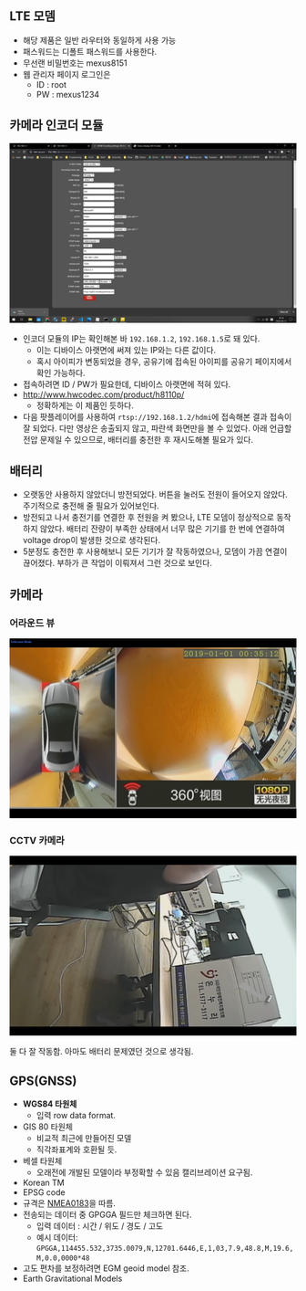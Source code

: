 ## LTE 모뎀

- 해당 제품은 일반 라우터와 동일하게 사용 가능
- 패스워드는 디폴트 패스워드를 사용한다.
- 무선랜 비밀번호는 mexus8151
- 웹 관리자 페이지 로그인은
  - ID : root
  - PW : mexus1234

## 카메라 인코더 모듈

![image-20200813101846613](image-20200813101846613.png)

- 인코더 모듈의 IP는 확인해본 바 `192.168.1.2`, `192.168.1.5`로 돼 있다.
  - 이는 디바이스 아랫면에 써져 있는 IP와는 다른 값이다.
  - 혹시 아이피가 변동되었을 경우, 공유기에 접속된 아이피를 공유기 페이지에서 확인 가능하다.
- 접속하려면 ID / PW가 필요한데, 디바이스 아랫면에 적혀 있다.
- http://www.hwcodec.com/product/h8110p/
  - 정확하게는 이 제품인 듯하다.
- 다음 팟플레이어를 사용하여 `rtsp://192.168.1.2/hdmi`에 접속해본 결과 접속이 잘 되었다. 다만 영상은 송출되지 않고, 파란색 화면만을 볼 수 있었다. 아래 언급할 전압 문제일 수 있으므로, 배터리를 충전한 후 재시도해볼 필요가 있다.

## 배터리

- 오랫동안 사용하지 않았더니 방전되었다. 버튼을 눌러도 전원이 들어오지 않았다. 주기적으로 충전해 줄 필요가 있어보인다.
- 방전되고 나서 충전기를 연결한 후 전원을 켜 봤으나, LTE 모뎀이 정상적으로 동작하지 않았다. 배터리 잔량이 부족한 상태에서 너무 많은 기기를 한 번에 연결하여 voltage drop이 발생한 것으로 생각된다.
- 5분정도 충전한 후 사용해보니 모든 기기가 잘 작동하였으나, 모뎀이 가끔 연결이 끊어졌다. 부하가 큰 작업이 이뤄져서 그런 것으로 보인다.

## 카메라

### 어라운드 뷰

![image-20200813143038055](image-20200813143038055.png)

### CCTV 카메라

![image-20200813143745510](image-20200813143745510.png)

둘 다 잘 작동함. 아마도 배터리 문제였던 것으로 생각됨.

## GPS(GNSS)

- **WGS84 타원체**
  - 입력 row data format.
- GIS 80 타원체
  - 비교적 최근에 만들어진 모델
  - 직각좌표계와 호환될 듯.
- 베셀 타원체
  - 오래전에 개발된 모델이라 부정확할 수 있음 캘리브레이션 요구됨.
- Korean TM 
- EPSG code
- 규격은 [NMEA0183](https://en.wikipedia.org/wiki/NMEA_0183)을 따름.
- 전송되는 데이터 중 GPGGA 필드만 체크하면 된다.
  - 입력 데이터 : 시간 / 위도 / 경도 / 고도
  - 예시 데이터: `GPGGA,114455.532,3735.0079,N,12701.6446,E,1,03,7.9,48.8,M,19.6,M,0.0,0000*48`
- 고도 편차를 보정하려면 EGM geoid model 참조.
- Earth Gravitational Models

